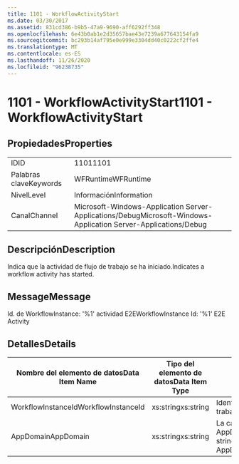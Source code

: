 ```yaml
---
title: 1101 - WorkflowActivityStart
ms.date: 03/30/2017
ms.assetid: 831cd386-b9b5-47a9-9690-aff6292ff348
ms.openlocfilehash: 6e43b0ab1e2d35657bae43e7239a677643154fa9
ms.sourcegitcommit: bc293b14af795e0e999e3304dd40c0222cf2ffe4
ms.translationtype: MT
ms.contentlocale: es-ES
ms.lasthandoff: 11/26/2020
ms.locfileid: "96238735"
---
```

# <a name="1101---workflowactivitystart"></a><span data-ttu-id="5d9bb-102">1101 - WorkflowActivityStart</span><span class="sxs-lookup"><span data-stu-id="5d9bb-102">1101 - WorkflowActivityStart</span></span>

## <a name="properties"></a><span data-ttu-id="5d9bb-103">Propiedades</span><span class="sxs-lookup"><span data-stu-id="5d9bb-103">Properties</span></span>  
  
|||  
|-|-|  
|<span data-ttu-id="5d9bb-104">ID</span><span class="sxs-lookup"><span data-stu-id="5d9bb-104">ID</span></span>|<span data-ttu-id="5d9bb-105">1101</span><span class="sxs-lookup"><span data-stu-id="5d9bb-105">1101</span></span>|  
|<span data-ttu-id="5d9bb-106">Palabras clave</span><span class="sxs-lookup"><span data-stu-id="5d9bb-106">Keywords</span></span>|<span data-ttu-id="5d9bb-107">WFRuntime</span><span class="sxs-lookup"><span data-stu-id="5d9bb-107">WFRuntime</span></span>|  
|<span data-ttu-id="5d9bb-108">Nivel</span><span class="sxs-lookup"><span data-stu-id="5d9bb-108">Level</span></span>|<span data-ttu-id="5d9bb-109">Información</span><span class="sxs-lookup"><span data-stu-id="5d9bb-109">Information</span></span>|  
|<span data-ttu-id="5d9bb-110">Canal</span><span class="sxs-lookup"><span data-stu-id="5d9bb-110">Channel</span></span>|<span data-ttu-id="5d9bb-111">Microsoft-Windows-Application Server-Applications/Debug</span><span class="sxs-lookup"><span data-stu-id="5d9bb-111">Microsoft-Windows-Application Server-Applications/Debug</span></span>|  
  
## <a name="description"></a><span data-ttu-id="5d9bb-112">Descripción</span><span class="sxs-lookup"><span data-stu-id="5d9bb-112">Description</span></span>  

 <span data-ttu-id="5d9bb-113">Indica que la actividad de flujo de trabajo se ha iniciado.</span><span class="sxs-lookup"><span data-stu-id="5d9bb-113">Indicates a workflow activity has started.</span></span>  
  
## <a name="message"></a><span data-ttu-id="5d9bb-114">Message</span><span class="sxs-lookup"><span data-stu-id="5d9bb-114">Message</span></span>  

 <span data-ttu-id="5d9bb-115">Id. de WorkflowInstance: '%1' actividad E2E</span><span class="sxs-lookup"><span data-stu-id="5d9bb-115">WorkflowInstance Id: '%1' E2E Activity</span></span>  
  
## <a name="details"></a><span data-ttu-id="5d9bb-116">Detalles</span><span class="sxs-lookup"><span data-stu-id="5d9bb-116">Details</span></span>  
  
|<span data-ttu-id="5d9bb-117">Nombre del elemento de datos</span><span class="sxs-lookup"><span data-stu-id="5d9bb-117">Data Item Name</span></span>|<span data-ttu-id="5d9bb-118">Tipo del elemento de datos</span><span class="sxs-lookup"><span data-stu-id="5d9bb-118">Data Item Type</span></span>|<span data-ttu-id="5d9bb-119">Descripción</span><span class="sxs-lookup"><span data-stu-id="5d9bb-119">Description</span></span>|  
|--------------------|--------------------|-----------------|  
|<span data-ttu-id="5d9bb-120">WorkflowInstanceId</span><span class="sxs-lookup"><span data-stu-id="5d9bb-120">WorkflowInstanceId</span></span>|<span data-ttu-id="5d9bb-121">xs:string</span><span class="sxs-lookup"><span data-stu-id="5d9bb-121">xs:string</span></span>|<span data-ttu-id="5d9bb-122">Identificación de instancia del flujo de trabajo.</span><span class="sxs-lookup"><span data-stu-id="5d9bb-122">The workflow instance id.</span></span>|  
|<span data-ttu-id="5d9bb-123">AppDomain</span><span class="sxs-lookup"><span data-stu-id="5d9bb-123">AppDomain</span></span>|<span data-ttu-id="5d9bb-124">xs:string</span><span class="sxs-lookup"><span data-stu-id="5d9bb-124">xs:string</span></span>|<span data-ttu-id="5d9bb-125">La cadena devuelta por AppDomain.CurrentDomain.FriendlyName.</span><span class="sxs-lookup"><span data-stu-id="5d9bb-125">The string returned by AppDomain.CurrentDomain.FriendlyName.</span></span>|
